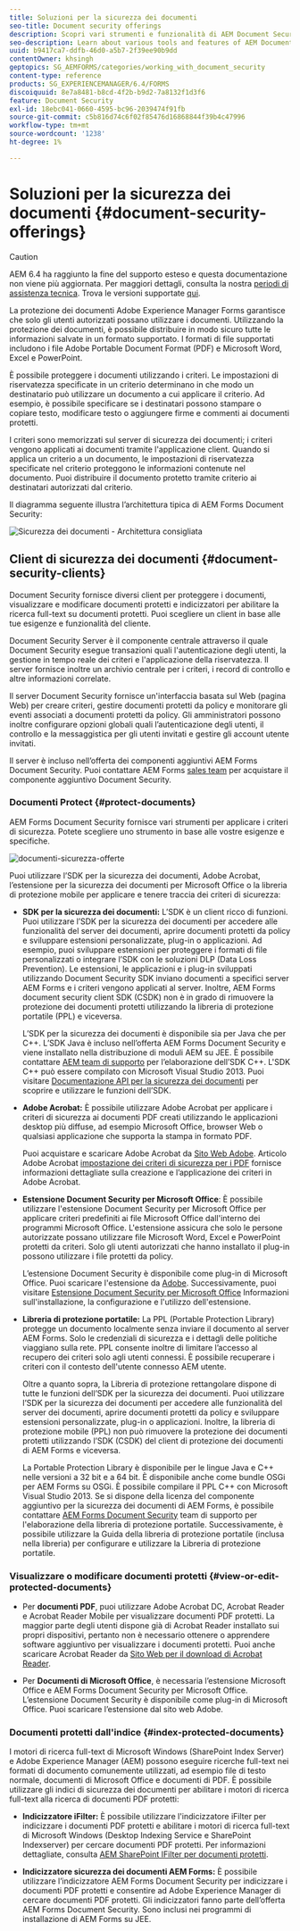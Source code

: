 ```yaml
---
title: Soluzioni per la sicurezza dei documenti
seo-title: Document security offerings
description: Scopri vari strumenti e funzionalità di AEM Document Security
seo-description: Learn about various tools and features of AEM Document Security
uuid: b9417ca7-ddfb-46d0-a5b7-2f39ee90b9dd
contentOwner: khsingh
geptopics: SG_AEMFORMS/categories/working_with_document_security
content-type: reference
products: SG_EXPERIENCEMANAGER/6.4/FORMS
discoiquuid: 8e7a8481-b8cd-4f2b-b9d2-7a8132f1d3f6
feature: Document Security
exl-id: 18ebc041-0660-4595-bc96-2039474f91fb
source-git-commit: c5b816d74c6f02f85476d16868844f39b4c47996
workflow-type: tm+mt
source-wordcount: '1238'
ht-degree: 1%

---
```


# Soluzioni per la sicurezza dei documenti {#document-security-offerings}

>[!CAUTION]
>
>AEM 6.4 ha raggiunto la fine del supporto esteso e questa documentazione non viene più aggiornata. Per maggiori dettagli, consulta la nostra [periodi di assistenza tecnica](https://helpx.adobe.com/it/support/programs/eol-matrix.html). Trova le versioni supportate [qui](https://experienceleague.adobe.com/docs/).

La protezione dei documenti Adobe Experience Manager Forms garantisce che solo gli utenti autorizzati possano utilizzare i documenti. Utilizzando la protezione dei documenti, è possibile distribuire in modo sicuro tutte le informazioni salvate in un formato supportato. I formati di file supportati includono i file Adobe Portable Document Format (PDF) e Microsoft Word, Excel e PowerPoint.

È possibile proteggere i documenti utilizzando i criteri. Le impostazioni di riservatezza specificate in un criterio determinano in che modo un destinatario può utilizzare un documento a cui applicare il criterio. Ad esempio, è possibile specificare se i destinatari possono stampare o copiare testo, modificare testo o aggiungere firme e commenti ai documenti protetti.

I criteri sono memorizzati sul server di sicurezza dei documenti; i criteri vengono applicati ai documenti tramite l&#39;applicazione client. Quando si applica un criterio a un documento, le impostazioni di riservatezza specificate nel criterio proteggono le informazioni contenute nel documento. Puoi distribuire il documento protetto tramite criterio ai destinatari autorizzati dal criterio.

Il diagramma seguente illustra l’architettura tipica di AEM Forms Document Security:

![Sicurezza dei documenti - Architettura consigliata](do-not-localize/document_security_architecture.png)

## Client di sicurezza dei documenti {#document-security-clients}

Document Security fornisce diversi client per proteggere i documenti, visualizzare e modificare documenti protetti e indicizzatori per abilitare la ricerca full-text su documenti protetti. Puoi scegliere un client in base alle tue esigenze e funzionalità del cliente.

Document Security Server è il componente centrale attraverso il quale Document Security esegue transazioni quali l&#39;autenticazione degli utenti, la gestione in tempo reale dei criteri e l&#39;applicazione della riservatezza. Il server fornisce inoltre un archivio centrale per i criteri, i record di controllo e altre informazioni correlate.

Il server Document Security fornisce un&#39;interfaccia basata sul Web (pagina Web) per creare criteri, gestire documenti protetti da policy e monitorare gli eventi associati a documenti protetti da policy. Gli amministratori possono inoltre configurare opzioni globali quali l’autenticazione degli utenti, il controllo e la messaggistica per gli utenti invitati e gestire gli account utente invitati.

Il server è incluso nell’offerta dei componenti aggiuntivi AEM Forms Document Security. Puoi contattare AEM Forms [sales team](https://www.adobe.com/products/request-consultation/marketing-cloud.html?s_osc=70114000002JNwKAAW&amp;s_iid=70114000002JHs3AAG) per acquistare il componente aggiuntivo Document Security.

### Documenti Protect {#protect-documents}

AEM Forms Document Security fornisce vari strumenti per applicare i criteri di sicurezza. Potete scegliere uno strumento in base alle vostre esigenze e specifiche.

![documenti-sicurezza-offerte](assets/document-security-offerings.png)

Puoi utilizzare l’SDK per la sicurezza dei documenti, Adobe Acrobat, l’estensione per la sicurezza dei documenti per Microsoft Office o la libreria di protezione mobile per applicare e tenere traccia dei criteri di sicurezza:

* **SDK per la sicurezza dei documenti:** L’SDK è un client ricco di funzioni. Puoi utilizzare l’SDK per la sicurezza dei documenti per accedere alle funzionalità del server dei documenti, aprire documenti protetti da policy e sviluppare estensioni personalizzate, plug-in o applicazioni. Ad esempio, puoi sviluppare estensioni per proteggere i formati di file personalizzati o integrare l’SDK con le soluzioni DLP (Data Loss Prevention). Le estensioni, le applicazioni e i plug-in sviluppati utilizzando Document Security SDK inviano documenti a specifici server AEM Forms e i criteri vengono applicati al server. Inoltre, AEM Forms document security client SDK (CSDK) non è in grado di rimuovere la protezione dei documenti protetti utilizzando la libreria di protezione portatile (PPL) e viceversa.

   L’SDK per la sicurezza dei documenti è disponibile sia per Java che per C++. L’SDK Java è incluso nell’offerta AEM Forms Document Security e viene installato nella distribuzione di moduli AEM su JEE. È possibile contattare [AEM team di supporto](https://helpx.adobe.com/it/marketing-cloud/contact-support.html) per l’elaborazione dell’SDK C++. L&#39;SDK C++ può essere compilato con Microsoft Visual Studio 2013. Puoi visitare [Documentazione API per la sicurezza dei documenti](https://help.adobe.com/en_US/livecycle/11.0/Services/WS92d06802c76abadb76c48dfe12dbeb3e281-7ff0.2.html) per scoprire e utilizzare le funzioni dell’SDK.

* **Adobe Acrobat:** È possibile utilizzare Adobe Acrobat per applicare i criteri di sicurezza ai documenti PDF creati utilizzando le applicazioni desktop più diffuse, ad esempio Microsoft Office, browser Web o qualsiasi applicazione che supporta la stampa in formato PDF.

   Puoi acquistare e scaricare Adobe Acrobat da [Sito Web Adobe](https://acrobat.adobe.com/us/en/free-trial-download.html). Articolo Adobe Acrobat [impostazione dei criteri di sicurezza per i PDF](https://helpx.adobe.com/acrobat/using/setting-security-policies-pdfs.html) fornisce informazioni dettagliate sulla creazione e l’applicazione dei criteri in Adobe Acrobat.

* **Estensione Document Security per Microsoft Office**: È possibile utilizzare l&#39;estensione Document Security per Microsoft Office per applicare criteri predefiniti ai file Microsoft Office dall&#39;interno dei programmi Microsoft Office. L&#39;estensione assicura che solo le persone autorizzate possano utilizzare file Microsoft Word, Excel e PowerPoint protetti da criteri. Solo gli utenti autorizzati che hanno installato il plug-in possono utilizzare i file protetti da policy.

   L’estensione Document Security è disponibile come plug-in di Microsoft Office. Puoi scaricare l&#39;estensione da [Adobe](https://helpx.adobe.com/aem-forms/aem-document-security/download-installer.html). Successivamente, puoi visitare [Estensione Document Security per Microsoft Office](https://helpx.adobe.com/aem-forms/aem-document-security/aem-document-security-extension-help.html) Informazioni sull&#39;installazione, la configurazione e l&#39;utilizzo dell&#39;estensione.

* **Libreria di protezione portatile:** La PPL (Portable Protection Library) protegge un documento localmente senza inviare il documento al server AEM Forms. Solo le credenziali di sicurezza e i dettagli delle politiche viaggiano sulla rete. PPL consente inoltre di limitare l’accesso al recupero dei criteri solo agli utenti connessi. È possibile recuperare i criteri con il contesto dell&#39;utente connesso AEM utente.

   Oltre a quanto sopra, la Libreria di protezione rettangolare dispone di tutte le funzioni dell’SDK per la sicurezza dei documenti. Puoi utilizzare l’SDK per la sicurezza dei documenti per accedere alle funzionalità del server dei documenti, aprire documenti protetti da policy e sviluppare estensioni personalizzate, plug-in o applicazioni. Inoltre, la libreria di protezione mobile (PPL) non può rimuovere la protezione dei documenti protetti utilizzando l’SDK (CSDK) del client di protezione dei documenti di AEM Forms e viceversa.

   La Portable Protection Library è disponibile per le lingue Java e C++ nelle versioni a 32 bit e a 64 bit. È disponibile anche come bundle OSGi per AEM Forms su OSGi. È possibile compilare il PPL C++ con Microsoft Visual Studio 2013. Se si dispone della licenza del componente aggiuntivo per la sicurezza dei documenti di AEM Forms, è possibile contattare [AEM Forms Document Security](https://helpx.adobe.com/it/marketing-cloud/contact-support.html) team di supporto per l&#39;elaborazione della libreria di protezione portatile. Successivamente, è possibile utilizzare la Guida della libreria di protezione portatile (inclusa nella libreria) per configurare e utilizzare la Libreria di protezione portatile.

### Visualizzare o modificare documenti protetti {#view-or-edit-protected-documents}

* Per **documenti PDF**, puoi utilizzare Adobe Acrobat DC, Acrobat Reader e Acrobat Reader Mobile per visualizzare documenti PDF protetti. La maggior parte degli utenti dispone già di Acrobat Reader installato sui propri dispositivi, pertanto non è necessario ottenere o apprendere software aggiuntivo per visualizzare i documenti protetti. Puoi anche scaricare Acrobat Reader da [Sito Web per il download di Acrobat Reader](https://get.adobe.com/reader/).

* Per **Documenti di Microsoft Office**, è necessaria l’estensione Microsoft Office e AEM Forms Document Security per Microsoft Office. L’estensione Document Security è disponibile come plug-in di Microsoft Office. Puoi scaricare l’estensione dal sito web Adobe.

### Documenti protetti dall&#39;indice {#index-protected-documents}

I motori di ricerca full-text di Microsoft Windows (SharePoint Index Server) e Adobe Experience Manager (AEM) possono eseguire ricerche full-text nei formati di documento comunemente utilizzati, ad esempio file di testo normale, documenti di Microsoft Office e documenti di PDF. È possibile utilizzare gli indici di sicurezza dei documenti per abilitare i motori di ricerca full-text alla ricerca di documenti PDF protetti:

* **Indicizzatore iFilter:** È possibile utilizzare l&#39;indicizzatore iFilter per indicizzare i documenti PDF protetti e abilitare i motori di ricerca full-text di Microsoft Windows (Desktop Indexing Service e SharePoint Indexserver) per cercare documenti PDF protetti. Per informazioni dettagliate, consulta [AEM SharePoint IFilter per documenti protetti](assets/sharepoint-ifilter-doc-security.pdf).

* **Indicizzatore sicurezza dei documenti AEM Forms:** È possibile utilizzare l’indicizzatore AEM Forms Document Security per indicizzare i documenti PDF protetti e consentire ad Adobe Experience Manager di cercare documenti PDF protetti. Gli indicizzatori fanno parte dell’offerta AEM Forms Document Security. Sono inclusi nei programmi di installazione di AEM Forms su JEE.
